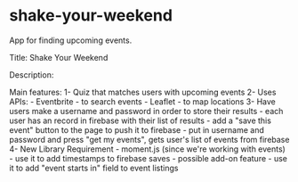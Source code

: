 # shake-your-weekend
App for finding upcoming events.

Title: Shake Your Weekend

Description:

Main features:
    1- Quiz that matches users with upcoming events
    2- Uses APIs:
        - Eventbrite - to search events
        - Leaflet - to map locations
    3- Have users make a username and password in order to store their results
        - each user has an record in firebase with their list of results
        - add a "save this event" button to the page to push it to firebase
        - put in username and password and press "get my events", gets user's list of events from firebase
    4- New Library Requirement - moment.js (since we're working with events)
        - use it to add timestamps to firebase saves
        - possible add-on feature - use it to add "event starts in" field to event listings
